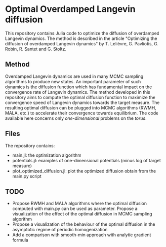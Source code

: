 # Optimal Overdamped Langevin diffusion

This repository contains Julia code to optimize the diffusion of overdamped Langevin dynamics. The method is described in the article "Optimizing the diffusion of overdamped Langevin dynamics" by T. Lelièvre, G. Pavliotis, G. Robin, R. Santet and G. Stoltz.

## Method

Overdamped Langevin dynamics are used in many MCMC sampling algorithms to produce new states. An important parameter of such dynamics is the diffusion function which has fundamental impact on the convergence rate of Langevin dynamics. The method developed in this repository aims to compute the optimal diffusion function to maximize the convergence speed of Langevin dynamics towards the target measure. The resulting optimal diffusion can be plugged into MCMC algorithms (RWMH, MALA, etc.) to accelerate their convergence towards equilibrium. The code available here concerns only *one-dimensional* problems on the *torus*.

## Files

The repository contains:
- main.jl: the optimization algorithm
- potentials.jl: examples of one-dimensional potentials (minus log of target measure)
- plot_optimized_diffusion.jl: plot the optimized diffusion obtain from the main.py script

## TODO
- Propose RWMH and MALA algorithms where the optimal diffusion computed with main.py can be used as parameter. Propose a visualization of the effect of the optimal diffusion in MCMC sampling algorithm
- Propose a visualization of the behaviour of the optimal diffusion in the asymptotic regime of periodic homogenization
- Add a comparison with smooth-min approach with analytic gradient formula